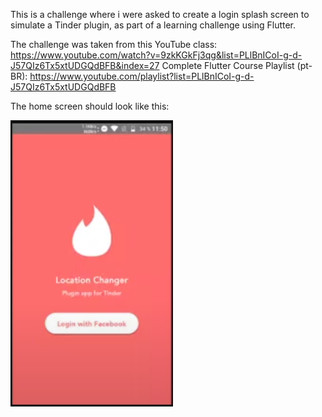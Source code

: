 This is a challenge where i were asked to create a login splash screen to simulate a Tinder plugin, as part of a learning challenge using Flutter.

The challenge was taken from this YouTube class: https://www.youtube.com/watch?v=9zkKGkFj3qg&list=PLlBnICoI-g-d-J57QIz6Tx5xtUDGQdBFB&index=27
Complete Flutter Course Playlist (pt-BR): https://www.youtube.com/playlist?list=PLlBnICoI-g-d-J57QIz6Tx5xtUDGQdBFB

The home screen should look like this:

<img src="challenge.png">